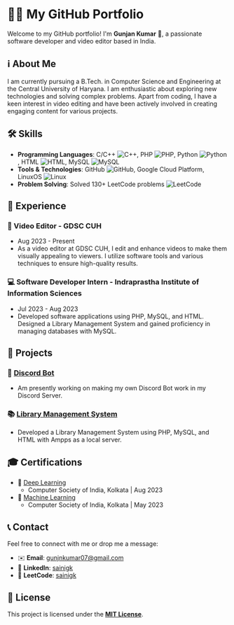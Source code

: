 # 👨‍💻 My GitHub Portfolio

Welcome to my GitHub portfolio! I'm **Gunjan Kumar** 🚀, a passionate software developer and video editor based in India.

## ℹ️ About Me

I am currently pursuing a B.Tech. in Computer Science and Engineering at the Central University of Haryana. I am enthusiastic about exploring new technologies and solving complex problems. Apart from coding, I have a keen interest in video editing and have been actively involved in creating engaging content for various projects.

## 🛠️ Skills

- **Programming Languages**: C/C++ ![C++](https://img.icons8.com/color/48/000000/c-plus-plus-logo.png), PHP ![PHP](https://img.icons8.com/officel/40/000000/php-logo.png), Python ![Python](https://img.icons8.com/color/48/000000/python.png), HTML ![HTML](https://img.icons8.com/color/48/000000/html-5.png), MySQL ![MySQL](https://img.icons8.com/nolan/64/mysql.png)
- **Tools & Technologies**: GitHub ![GitHub](https://img.icons8.com/ios-glyphs/30/000000/github.png), Google Cloud Platform, LinuxOS ![Linux](https://img.icons8.com/color/48/000000/linux.png)
- **Problem Solving**: Solved 130+ LeetCode problems ![LeetCode](https://img.icons8.com/windows/32/000000/leetcode.png)

## 💼 Experience

### 🎥 Video Editor - GDSC CUH
- Aug 2023 - Present
- As a video editor at GDSC CUH, I edit and enhance videos to make them visually appealing to viewers. I utilize software tools and various techniques to ensure high-quality results.

### 💻 Software Developer Intern - Indraprastha Institute of Information Sciences
- Jul 2023 - Aug 2023
- Developed software applications using PHP, MySQL, and HTML. Designed a Library Management System and gained proficiency in managing databases with MySQL.

## 🚀 Projects

### 🤖 [Discord Bot](https://github.com/saini-gk/Discord-Bot)
- Am presently working on making my own Discord Bot work in my Discord Server.

### 📚 [Library Management System](https://github.com/saini-gk/Library-Management-System)
- Developed a Library Management System using PHP, MySQL, and HTML with Ampps as a local server.

## 🎓 Certifications

- 🧠 [Deep Learning](https://drive.google.com/file/d/1sc3cTaIqNfeBFbaG13_dqPahcP75N0ma/view)
  - Computer Society of India, Kolkata | Aug 2023
- 🤖 [Machine Learning](https://drive.google.com/file/d/1sX3G4_GqMwIT860IWBYL4zY4QtlksEA_/view)
  - Computer Society of India, Kolkata | May 2023

## 📞 Contact

Feel free to connect with me or drop me a message:

- ✉️ **Email**: [gunjnkumar07@gmail.com](mailto:gunjnkumar07@gmail.com)
- 🔗 **LinkedIn**: [sainigk](https://www.linkedin.com/in/sainigk)
- 🔗 **LeetCode**: [sainigk](https://leetcode.com/sainigk)

## 📝 License

This project is licensed under the **[MIT License](https://opensource.org/licenses/MIT)**.
